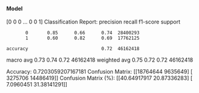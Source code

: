 #### Model
[0 0 0 ... 0 0 1]
Classification Report:
              precision    recall  f1-score   support

           0       0.85      0.66      0.74  28400293
           1       0.60      0.82      0.69  17762125

    accuracy                           0.72  46162418
   macro avg       0.73      0.74      0.72  46162418
weighted avg       0.75      0.72      0.72  46162418

Accuracy: 0.7203059207167181
Confusion Matrix:
[[18764644  9635649]
 [ 3275706 14486419]]
Confusion Matrix (%):
[[40.64917917 20.87336283]
 [ 7.0960451  31.38141291]]
